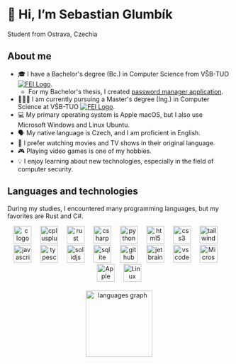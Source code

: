 # 👋 Hi, I’m Sebastian Glumbík
Student from Ostrava, Czechia

## About me
- 🎓 I have a Bachelor's degree (Bc.) in Computer Science from VŠB-TUO [![FEI Logo](https://www.fei.vsb.cz/share/webresources/favicons/fei/favicon-16x16.png)](https://www.fei.vsb.cz/en/).
  - For my Bachelor's thesis, I created [password manager application](https://github.com/SebastianGlumbik/password_manager).
- 👨🏻‍🎓 I am currently pursuing a Master's degree (Ing.) in Computer Science at VŠB-TUO [![FEI Logo](https://www.fei.vsb.cz/share/webresources/favicons/fei/favicon-16x16.png)](https://www.fei.vsb.cz/en/).
- 💻 My primary operating system is Apple macOS, but I also use Microsoft Windows and Linux Ubuntu.
- 🗣️ My native language is Czech, and I am proficient in English.
- 🎥 I prefer watching movies and TV shows in their original language.
- 🎮 Playing video games is one of my hobbies.
- 💡 I enjoy learning about new technologies, especially in the field of computer security.
## Languages and technologies
During my studies, I encountered many programming languages, but my favorites are Rust and C#.
<div align="center">
  <img src="https://cdn.jsdelivr.net/gh/devicons/devicon@latest/icons/c/c-original.svg" height="40" alt="c logo"  />
  <img width="12" />
  <img src="https://cdn.jsdelivr.net/gh/devicons/devicon@latest/icons/cplusplus/cplusplus-original.svg" height="40" alt="cplusplus logo"  />
  <img width="12" />
  <img src="https://cdn.jsdelivr.net/gh/devicons/devicon@latest/icons/rust/rust-original.svg" height="40" alt="rust logo"  />
  <img width="12" />
  <img src="https://cdn.jsdelivr.net/gh/devicons/devicon@latest/icons/csharp/csharp-original.svg" height="40" alt="csharp logo"  />
  <img width="12" />
  <img src="https://cdn.jsdelivr.net/gh/devicons/devicon@latest/icons/python/python-original.svg" height="40" alt="python logo"  />
  <img width="12" />
  <img src="https://cdn.jsdelivr.net/gh/devicons/devicon@latest/icons/html5/html5-original.svg" height="40" alt="html5 logo"  />
  <img width="12" />
  <img src="https://cdn.jsdelivr.net/gh/devicons/devicon@latest/icons/css3/css3-original.svg" height="40" alt="css3 logo"  />
  <img width="12" />
  <img src="https://cdn.jsdelivr.net/gh/devicons/devicon@latest/icons/tailwindcss/tailwindcss-original-wordmark.svg" height="40" alt="tailwindcss logo"  />
  <img width="12" />
  <img src="https://cdn.jsdelivr.net/gh/devicons/devicon@latest/icons/javascript/javascript-original.svg" height="40" alt="javascript logo"  />
  <img width="12" />
  <img src="https://cdn.jsdelivr.net/gh/devicons/devicon@latest/icons/typescript/typescript-original.svg" height="40" alt="typescript logo"  />
  <img width="12" />
  <img src="https://cdn.jsdelivr.net/gh/devicons/devicon@latest/icons/solidjs/solidjs-original.svg" height="40" alt="solidjs logo"  />
  <img width="12" />
  <img src="https://cdn.jsdelivr.net/gh/devicons/devicon@latest/icons/sqlite/sqlite-original.svg" height="40" alt="sqlite logo"  />
  <img width="12" />
  <img src="https://cdn.jsdelivr.net/gh/devicons/devicon@latest/icons/github/github-original.svg" height="40" alt="github logo"  />
  <img width="12" />
  <img src="https://cdn.jsdelivr.net/gh/devicons/devicon@latest/icons/jetbrains/jetbrains-original.svg" height="40" alt="jetbrains logo"  />
  <img width="12" />
  <img src="https://cdn.jsdelivr.net/gh/devicons/devicon@latest/icons/vscode/vscode-original.svg" height="40" alt="vscode logo"  />
  <img width="12" />
  <img src="https://cdn.jsdelivr.net/gh/devicons/devicon@latest/icons/windows11/windows11-original.svg" height="40" alt="Microsoft Windows 11"  />
  <img width="12" />
  <img src="https://cdn.jsdelivr.net/gh/devicons/devicon@latest/icons/apple/apple-original.svg" height="40" alt="Apple macOS"  />
  <img width="12" />
  <img src="https://cdn.jsdelivr.net/gh/devicons/devicon@latest/icons/ubuntu/ubuntu-original.svg" height="40" alt="Linux Ubuntu"  />
</div>
<br>
<div align="center">
  <img src="https://github-readme-stats.vercel.app/api/top-langs?username=SebastianGlumbik&locale=en&hide_title=false&layout=compact&card_width=320&langs_count=5&theme=dracula&hide_border=false&order=2" height="150" alt="languages graph"  />
</div>
